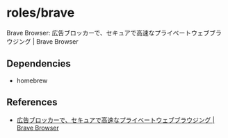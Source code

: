 # roles/brave
Brave Browser: 広告ブロッカーで、セキュアで高速なプライベートウェブブラウジング | Brave Browser



## Dependencies
- homebrew



## References
- [広告ブロッカーで、セキュアで高速なプライベートウェブブラウジング | Brave Browser](https://brave.com/ja/)

